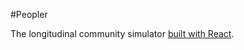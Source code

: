 #Peopler

The longitudinal community simulator [built with React](https://github.com/facebookincubator/create-react-app).